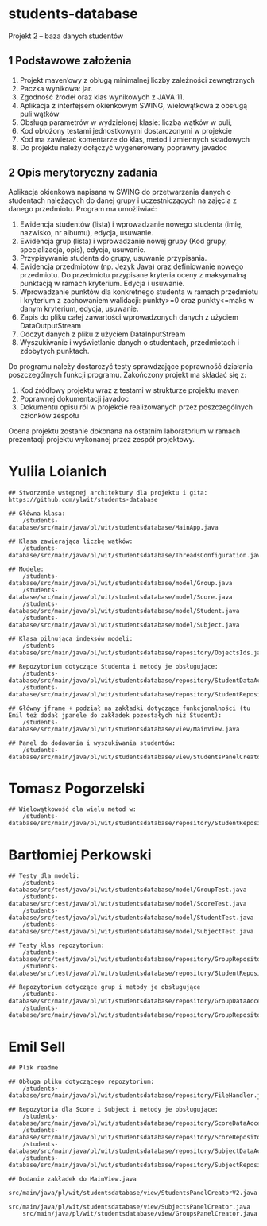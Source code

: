 # students-database
Projekt 2 – baza danych studentów

## 1 Podstawowe założenia
1. Projekt maven’owy z obługą minimalnej liczby zależności zewnętrznych
2. Paczka wynikowa: jar.
3. Zgodność źródeł oraz klas wynikowych z JAVA 11.
4. Aplikacja z interfejsem okienkowym SWING, wielowątkowa z obsługą puli wątków
5. Obsługa parametrów w wydzielonej klasie: liczba wątków w puli,
6. Kod obłożony testami jednostkowymi dostarczonymi w projekcie
7. Kod ma zawierać komentarze do klas, metod i zmiennych składowych
8. Do projektu należy dołączyć wygenerowany poprawny javadoc


## 2 Opis merytoryczny zadania
Aplikacja okienkowa napisana w SWING do przetwarzania danych o studentach należących do danej grupy i uczestniczących na zajęcia z danego przedmiotu.
Program ma umożliwiać:

1. Ewidencja studentów (lista) i wprowadzanie nowego studenta (imię, nazwisko, nr albumu), edycja, usuwanie.
2. Ewidencja grup (lista) i wprowadzanie nowej grupy (Kod grupy, specjalizacja, opis), edycja, usuwanie.
3. Przypisywanie studenta do grupy, usuwanie przypisania.
4. Ewidencja przedmiotów (np. Jezyk Java) oraz definiowanie nowego przedmiotu. Do przedmiotu przypisane kryteria oceny z maksymalną punktacją w ramach kryterium. Edycja i usuwanie.
5. Wprowadzanie punktów dla konkretnego studenta w ramach przedmiotu i kryterium z zachowaniem walidacji: punkty>=0 oraz punkty<=maks w danym kryterium, edycja, usuwanie.
6. Zapis do pliku całej zawartości wprowadzonych danych z użyciem DataOutputStream
7. Odczyt danych z pliku z użyciem DataInputStream
8. Wyszukiwanie i wyświetlanie danych o studentach, przedmiotach i zdobytych punktach.

Do programu należy dostarczyć testy sprawdzające poprawność działania poszczególnych funkcji programu.
Zakończony projekt ma składać się z:

1. Kod źródłowy projektu wraz z testami w strukturze projektu maven
2. Poprawnej dokumentacji javadoc
3. Dokumentu opisu ról w projekcie realizowanych przez poszczególnych członków zespołu

Ocena projektu zostanie dokonana na ostatnim laboratorium w ramach prezentacji
projektu wykonanej przez zespół projektowy.


# Yuliia Loianich

	## Stworzenie wstępnej architektury dla projektu i gita:
	https://github.com/ylwit/students-database
	
	## Główna klasa:
		/students-database/src/main/java/pl/wit/studentsdatabase/MainApp.java

	## Klasa zawierająca liczbę wątków:
		/students-database/src/main/java/pl/wit/studentsdatabase/ThreadsConfiguration.java
	
	## Modele:
		/students-database/src/main/java/pl/wit/studentsdatabase/model/Group.java
		/students-database/src/main/java/pl/wit/studentsdatabase/model/Score.java
		/students-database/src/main/java/pl/wit/studentsdatabase/model/Student.java
		/students-database/src/main/java/pl/wit/studentsdatabase/model/Subject.java
	
	## Klasa pilnująca indeksów modeli:
		/students-database/src/main/java/pl/wit/studentsdatabase/repository/ObjectsIds.java	
	
	## Repozytorium dotyczące Studenta i metody je obsługujące:
		/students-database/src/main/java/pl/wit/studentsdatabase/repository/StudentDataAccess.java
		/students-database/src/main/java/pl/wit/studentsdatabase/repository/StudentRepository.java
	
	## Główny jframe + podział na zakładki dotyczące funkcjonalności (tu Emil też dodał jpanele do zakładek pozostałych niż Student):
		/students-database/src/main/java/pl/wit/studentsdatabase/view/MainView.java
	
	## Panel do dodawania i wyszukiwania studentów:
		/students-database/src/main/java/pl/wit/studentsdatabase/view/StudentsPanelCreator.java

# Tomasz Pogorzelski
	## Wielowątkowość dla wielu metod w:
		/students-database/src/main/java/pl/wit/studentsdatabase/repository/StudentRepository.java

# Bartłomiej Perkowski
	## Testy dla modeli:
		/students-database/src/test/java/pl/wit/studentsdatabase/model/GroupTest.java
		/students-database/src/test/java/pl/wit/studentsdatabase/model/ScoreTest.java
		/students-database/src/test/java/pl/wit/studentsdatabase/model/StudentTest.java
		/students-database/src/test/java/pl/wit/studentsdatabase/model/SubjectTest.java

	## Testy klas repozytorium:
		/students-database/src/test/java/pl/wit/studentsdatabase/repository/GroupRepositoryTest.java
		/students-database/src/test/java/pl/wit/studentsdatabase/repository/StudentRepositoryTest.java
		
	## Repozytorium dotyczące grup i metody je obsługujące
		/students-database/src/main/java/pl/wit/studentsdatabase/repository/GroupDataAccess.java
		/students-database/src/main/java/pl/wit/studentsdatabase/repository/GroupRepository.java
		
		
# Emil Sell

	## Plik readme
	
	## Obługa pliku dotyczącego repozytorium:
		/students-database/src/main/java/pl/wit/studentsdatabase/repository/FileHandler.java
	
	## Repozytoria dla Score i Subject i metody je obsługujące:
		/students-database/src/main/java/pl/wit/studentsdatabase/repository/ScoreDataAccess.java
		/students-database/src/main/java/pl/wit/studentsdatabase/repository/ScoreRepository.java
		/students-database/src/main/java/pl/wit/studentsdatabase/repository/SubjectDataAccess.java
		/students-database/src/main/java/pl/wit/studentsdatabase/repository/SubjectRepository.java
		
	## Dodanie zakładek do MainView.java
		src/main/java/pl/wit/studentsdatabase/view/StudentsPanelCreatorV2.java
		src/main/java/pl/wit/studentsdatabase/view/SubjectsPanelCreator.java
  		src/main/java/pl/wit/studentsdatabase/view/GroupsPanelCreator.java

